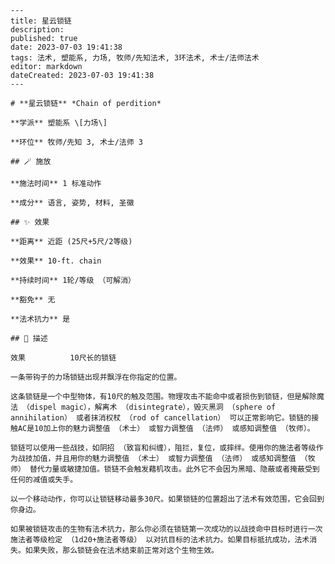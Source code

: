 
    ---
    title: 星云锁链
    description: 
    published: true
    date: 2023-07-03 19:41:38
    tags: 法术, 塑能系, 力场, 牧师/先知法术, 3环法术, 术士/法师法术
    editor: markdown
    dateCreated: 2023-07-03 19:41:38
    ---

    # **星云锁链** *Chain of perdition*

    **学派** 塑能系 \[力场\] 

    **环位** 牧师/先知 3, 术士/法师 3

    ## 🪄 施放

    **施法时间** 1 标准动作

    **成分** 语言, 姿势, 材料, 圣徽

    ## ✨ 效果  

    **距离** 近距 (25尺+5尺/2等级) 

    **效果** 10-ft. chain 

    **持续时间** 1轮/等级 （可解消） 

    **豁免** 无

    **法术抗力** 是

    ## 📖 描述

    效果          10尺长的锁链

    一条带钩子的力场锁链出现并飘浮在你指定的位置。

    这条锁链是一个中型物体，有10尺的触及范围。物理攻击不能命中或者损伤到锁链，但是解除魔法 （dispel magic），解离术 （disintegrate），毁灭黑洞 （sphere of annihilation） 或者抹消权杖 （rod of cancellation） 可以正常影响它。锁链的接触AC是10加上你的魅力调整值 （术士） 或智力调整值 （法师） 或感知调整值 （牧师）。

    锁链可以使用一些战技，如阴招 （致盲和纠缠），阻拦，复位，或摔绊。使用你的施法者等级作为战技加值，并且用你的魅力调整值 （术士） 或智力调整值 （法师） 或感知调整值 （牧师） 替代力量或敏捷加值。锁链不会触发藉机攻击。此外它不会因为黑暗、隐蔽或者掩蔽受到任何的减值或失手。

    以一个移动动作，你可以让锁链移动最多30尺。如果锁链的位置超出了法术有效范围，它会回到你身边。

    如果被锁链攻击的生物有法术抗力，那么你必须在锁链第一次成功的以战技命中目标时进行一次施法者等级检定 （1d20+施法者等级） 以对抗目标的法术抗力。如果目标抵抗成功，法术消失。如果失败，那么锁链会在法术结束前正常对这个生物生效。
    